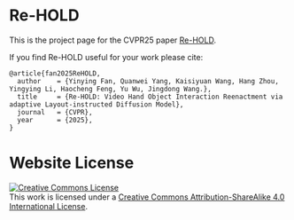 # Re-HOLD

This is the project page for the CVPR25 paper [Re-HOLD](https://fyycs.github.io/Re-HOLD/).

If you find Re-HOLD useful for your work please cite:
```
@article{fan2025ReHOLD,
  author    = {Yinying Fan, Quanwei Yang, Kaisiyuan Wang, Hang Zhou, Yingying Li, Haocheng Feng, Yu Wu, Jingdong Wang.},
  title     = {Re-HOLD: Video Hand Object Interaction Reenactment via adaptive Layout-instructed Diffusion Model},
  journal   = {CVPR},
  year      = {2025},
}
```

# Website License
<a rel="license" href="http://creativecommons.org/licenses/by-sa/4.0/"><img alt="Creative Commons License" style="border-width:0" src="https://i.creativecommons.org/l/by-sa/4.0/88x31.png" /></a><br />This work is licensed under a <a rel="license" href="http://creativecommons.org/licenses/by-sa/4.0/">Creative Commons Attribution-ShareAlike 4.0 International License</a>.
